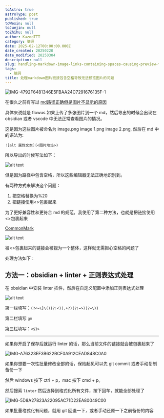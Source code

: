 ```yaml
---
toAstro: true
astroType: post
published: true
toWexin: null
toJuejin: null
toZhihu: null
author: KazooTTT
category: 脑洞
date: 2025-02-12T00:00:00.000Z
date_created: 20250220
date_modified: 20250304
description: null
slug: handling-markdown-image-links-containing-spaces-causing-preview-failures
tags:
  - 脑洞
title: 处理markdown图片链接包含空格导致无法预览图片的问题
---
```


![IMG-4792F6481346E5FBAA24C7291676135F-1](<https://pictures.kazoottt.top/2025/02/20250221-4792f6481346e5fbaa24c7291676135f.jpg>)

在很久之前有写过 [md路径正确但是图片不显示的原因](https://notes.kazoottt.top/05-临时/01-草稿箱/202501/md路径正确但是图片不显示的原因)

具体来说就是 flowus 如果上传了多张图片到一个 md，然后导出的时候会出现在 obsidian 或者 vscode 中无法正常查看图片的情况。

这是因为这些图片被命名为 image.png image 1.png image 2.png, 然后在 md 中的语法为:

`![alt 属性文本](<图片地址>)`

所以导出的时候写法如下：

![alt text](<https://pictures.kazoottt.top/2025/02/20250221-050047f17cb009229dee6327839820b6.png>)

但是因为路径中包含空格，所以这些编辑器无法正确地识别到。

有两种方式来解决这个问题：

1. 把空格替换为%20
2. 把链接使用<>包裹起来

为了更好兼容性和更符合 md 的规范，我使用了第二种方法，也就是把链接使用<>包裹起来

[CommonMark](<https://spec.commonmark.org/0.30/#link-reference-definition>)

![alt text](<https://pictures.kazoottt.top/2025/02/20250221-d553bacdc647838e5684f4366bee55f1.png>)

被<>包裹起来的链接会被视为一个整体，这样就无需担心空格的问题了

处理方法如下：

## 方法一：obsidian + linter + 正则表达式处理

在 obsidian 中安装 linter 插件，然后在自定义配置中添加正则表达式处理

![alt text](<https://pictures.kazoottt.top/2025/02/20250221-741d60dc1e53b648a7292cf2fb082598.png>)

第一栏填写：`(?<=\]\()(?!<)(.+?)(?!=>)(?=\))`

第二栏填写 `gm`

第三栏填写：`<$1>`

---

如果你开启了保存后就运行 linter 的话，那么当前文件的链接就会被包裹起来了

![IMG-A76323EF3B622BCF0A912CEAD848C0A0](<https://pictures.kazoottt.top/2025/02/20250221-a76323ef3b622bcf0a912cead848c0a0.png>)

如果你想要一次性批量修改全部的话，保险起见可以先 git commit 或者手动复制备份一下

然后 windows 按下 ctrl + p，mac 按下 cmd + p。

然后搜索 `linter` 然后选择到格式化所有文件，按下回车，就能全部处理了

![IMG-5D8A27823A22095AC71D22EA80049C00](<https://pictures.kazoottt.top/2025/02/20250221-5d8a27823a22095ac71d22ea80049c00.png>)

如果批量格式化有问题，就用 git 回退一下，或者手动还原一下之前备份的内容
